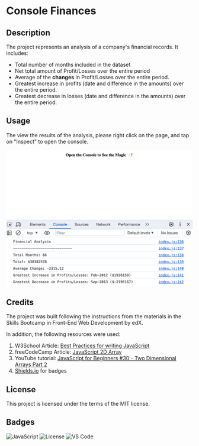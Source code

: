 # Console Finances

## Description

The project represents an analysis of a company's financial records. It includes:
- Total number of months included in the dataset
- Net total amount of Profit/Losses over the entire period
- Average of the **changes** in Profit/Losses over the entire period.
- Greatest increase in profits (date and difference in the amounts) over the entire period.
- Greatest decrease in losses (date and difference in the amounts) over the entire period.

## Usage

The view the results of the analysis, please right click on the page, and tap on "Inspect" to open the console.

![Screenshot of the console](./images/webpage-screenshot.PNG)

## Credits

The project was built following the instructions from the materials in the Skills Bootcamp in Front-End Web Development by edX.

In addition, the following resources were used:
1. W3School Article: [Best Practices for writing JavaScript](https://www.w3schools.com/js/js_best_practices.asp)
2. freeCodeCamp Article: [JavaScript 2D Array](https://www.freecodecamp.org/news/javascript-2d-arrays/)
3. YouTube tutorial: [JavaScript for Beginners #30 - Two Dimensional Arrays Part 2](https://www.youtube.com/watch?v=ajSXu2D2gzg)
4. [Shields.io](https://shields.io/) for badges


## License

This project is licensed under the terms of the MIT license.

## Badges

![JavaScript](https://img.shields.io/github/languages/top/lernantino/badmath)
![License](https://img.shields.io/github/license/anadomuta/challenge-own-portfolio.svg)
![VS Code](https://img.shields.io/badge/Made%20with-VSCode-1f425f.svg)